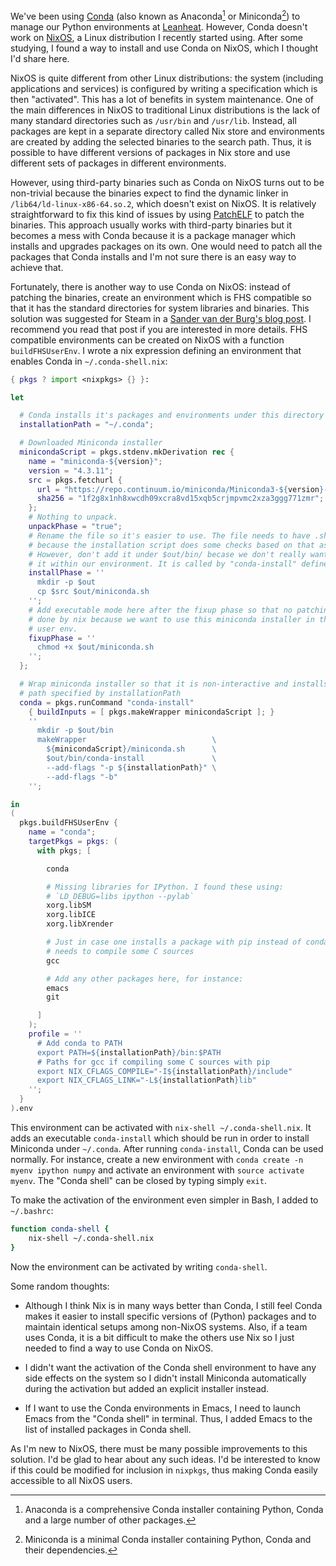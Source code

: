 <!--
.. title: Conda on NixOS
.. slug: conda-on-nixos
.. date: 2017-05-27 16:36:15 UTC+03:00
.. tags: Conda,NixOS
.. category:
.. link:
.. description:
.. type: text
-->

We've been using [Conda](https://conda.io/) (also known as Anaconda[^1] or
Miniconda[^2]) to manage our Python environments
at [Leanheat](http://leanheat.com/). However, Conda doesn't work
on [NixOS](https://nixos.org/), a Linux distribution I recently started using.
After some studying, I found a way to install and use Conda on NixOS, which I
thought I'd share here.

<!-- TEASER_END -->


NixOS is quite different from other Linux distributions: the system (including
applications and services) is configured by writing a specification which is
then "activated". This has a lot of benefits in system maintenance. One of the
main differences in NixOS to traditional Linux distributions is the lack of many
standard directories such as `/usr/bin` and `/usr/lib`. Instead, all packages
are kept in a separate directory called Nix store and environments are created
by adding the selected binaries to the search path. Thus, it is possible to have
different versions of packages in Nix store and use different sets of packages
in different environments.

<!-- Conda (also known as Anaconda or Miniconda) is a popular cross-platform binary -->
<!-- package manager. It is mainly targeted to Python users making it easy to create -->
<!-- environments with specific versions of packages (or even Python itself). It is -->
<!-- similar to what can be achieved with pip and virtualenv but one doesn't need to -->
<!-- worry about compiling complex packages such as NumPy from source as Conda -->
<!-- distributes them as binaries with all the necessary non-Python library -->
<!-- dependencies. With Conda, it is extremely easy to create identical environments -->
<!-- in very different systems, for instance, a recent Ubuntu version, an old Ubuntu -->
<!-- version and even Windows. Thus, it is no wonder that Conda has become such a -->
<!-- popular tool. -->


<!-- However, using third party binaries is problematic because they e -->


<!-- perhaps, here the problems with third party binaries. then conda. -->




However, using third-party binaries such as Conda on NixOS turns out to be
non-trivial because the binaries expect to find the dynamic linker in
`/lib64/ld-linux-x86-64.so.2`, which doesn't exist on NixOS. It is relatively
straightforward to fix this kind of issues by
using [PatchELF](https://nixos.org/patchelf.html) to patch the binaries. This
approach usually works with third-party binaries but it becomes a mess with
Conda because it is a package manager which installs and upgrades packages on
its own. One would need to patch all the packages that Conda installs and I'm
not sure there is an easy way to achieve that.


Fortunately, there is another way to use Conda on NixOS: instead of patching the
binaries, create an environment which is FHS compatible so that it has the
standard directories for system libraries and binaries. This solution was
suggested for Steam in
a
[Sander van der Burg's blog post](http://sandervanderburg.blogspot.fi/2013/09/composing-fhs-compatible-chroot.html).
I recommend you read that post if you are interested in more details. FHS
compatible environments can be created on NixOS with a function
`buildFHSUserEnv`. I wrote a nix expression defining an environment that enables
Conda in `~/.conda-shell.nix`:

```nix
{ pkgs ? import <nixpkgs> {} }:

let

  # Conda installs it's packages and environments under this directory
  installationPath = "~/.conda";

  # Downloaded Miniconda installer
  minicondaScript = pkgs.stdenv.mkDerivation rec {
    name = "miniconda-${version}";
    version = "4.3.11";
    src = pkgs.fetchurl {
      url = "https://repo.continuum.io/miniconda/Miniconda3-${version}-Linux-x86_64.sh";
      sha256 = "1f2g8x1nh8xwcdh09xcra8vd15xqb5crjmpvmc2xza3ggg771zmr";
    };
    # Nothing to unpack.
    unpackPhase = "true";
    # Rename the file so it's easier to use. The file needs to have .sh ending
    # because the installation script does some checks based on that assumption.
    # However, don't add it under $out/bin/ becase we don't really want to use
    # it within our environment. It is called by "conda-install" defined below.
    installPhase = ''
      mkdir -p $out
      cp $src $out/miniconda.sh
    '';
    # Add executable mode here after the fixup phase so that no patching will be
    # done by nix because we want to use this miniconda installer in the FHS
    # user env.
    fixupPhase = ''
      chmod +x $out/miniconda.sh
    '';
  };

  # Wrap miniconda installer so that it is non-interactive and installs into the
  # path specified by installationPath
  conda = pkgs.runCommand "conda-install"
    { buildInputs = [ pkgs.makeWrapper minicondaScript ]; }
    ''
      mkdir -p $out/bin
      makeWrapper                            \
        ${minicondaScript}/miniconda.sh      \
        $out/bin/conda-install               \
        --add-flags "-p ${installationPath}" \
        --add-flags "-b"
    '';

in
(
  pkgs.buildFHSUserEnv {
    name = "conda";
    targetPkgs = pkgs: (
      with pkgs; [

        conda

        # Missing libraries for IPython. I found these using:
        # `LD_DEBUG=libs ipython --pylab`
        xorg.libSM
        xorg.libICE
        xorg.libXrender

        # Just in case one installs a package with pip instead of conda and pip
        # needs to compile some C sources
        gcc

        # Add any other packages here, for instance:
        emacs
        git

      ]
    );
    profile = ''
      # Add conda to PATH
      export PATH=${installationPath}/bin:$PATH
      # Paths for gcc if compiling some C sources with pip
      export NIX_CFLAGS_COMPILE="-I${installationPath}/include"
      export NIX_CFLAGS_LINK="-L${installationPath}lib"
    '';
  }
).env
```

This environment can be activated with `nix-shell ~/.conda-shell.nix`. It adds
an executable `conda-install` which should be run in order to install Miniconda
under `~/.conda`. After running `conda-install`, Conda can be used normally. For
instance, create a new environment with `conda create -n myenv ipython numpy`
and activate an environment with `source activate myenv`. The "Conda shell" can
be closed by typing simply `exit`.

To make the activation of the environment even simpler in Bash, I added to
`~/.bashrc`:

```bash
function conda-shell {
    nix-shell ~/.conda-shell.nix
}
```

Now the environment can be activated by writing `conda-shell`.

Some random thoughts:

- Although I think Nix is in many ways better than Conda, I still feel Conda
  makes it easier to install specific versions of (Python) packages and to
  maintain identical setups among non-NixOS systems. Also, if a team uses Conda,
  it is a bit difficult to make the others use Nix so I just needed to find a
  way to use Conda on NixOS.

- I didn't want the activation of the Conda shell environment to have any side
  effects on the system so I didn't install Miniconda automatically during the
  activation but added an explicit installer instead.

- If I want to use the Conda environments in Emacs, I need to launch Emacs from
  the "Conda shell" in terminal. Thus, I added Emacs to the list of installed
  packages in Conda shell.

As I'm new to NixOS, there must be many possible improvements to this solution.
I'd be glad to hear about any such ideas. I'd be interested to know if this
could be modified for inclusion in `nixpkgs`, thus making Conda easily
accessible to all NixOS users.

[^1]: Anaconda is a comprehensive Conda installer containing Python, Conda and a
    large number of other packages.
[^2]: Miniconda is a minimal Conda installer containing Python, Conda and their
    dependencies.
